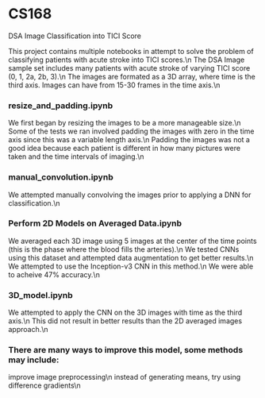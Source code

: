 # CS168
DSA Image Classification into TICI Score

This project contains multiple notebooks in attempt to solve the problem of classifying patients with acute stroke 
into TICI scores.\n
The DSA Image sample set includes many patients with acute stroke of varying TICI score (0, 1, 2a, 2b, 3).\n 
The images are formated as a 3D array, where time is the third axis. Images can have from 15-30 frames in the time
axis.\n

### resize_and_padding.ipynb
  We first began by resizing the images to be a more manageable size.\n
  Some of the tests we ran involved padding the images with zero in the time axis since this was a variable length 
  axis.\n
  Padding the images was not a good idea because each patient is different in how many pictures were taken and the 
  time intervals of imaging.\n
  
### manual_convolution.ipynb
  We attempted manually convolving the images prior to applying a DNN for classification.\n
  
### Perform 2D Models on Averaged Data.ipynb
  We averaged each 3D image using 5 images at the center of the time points (this is the phase where the blood fills the arteries).\n
  We tested CNNs using this dataset and attempted data augmentation to get better results.\n
  We attempted to use the Inception-v3 CNN in this method.\n
  We were able to acheive 47% accuracy.\n
  
### 3D_model.ipynb
  We attempted to apply the CNN on the 3D images with time as the third axis.\n
  This did not result in better results than the 2D averaged images approach.\n
  
### There are many ways to improve this model, some methods may include:
  improve image preprocessing\n
  instead of generating means, try using difference gradients\n
  
  
